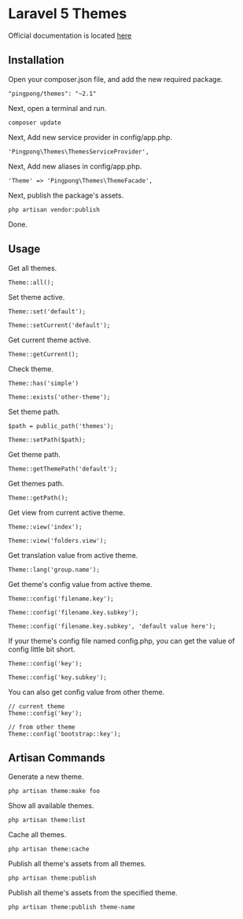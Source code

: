 # Laravel 5 Themes

Official documentation is located [here](http://laravel5pingpong.blogspot.fr/2016/08/laravel-5-themes.html)

## Installation

Open your composer.json file, and add the new required package.

    "pingpong/themes": "~2.1"
    
Next, open a terminal and run.

    composer update

Next, Add new service provider in config/app.php.

    'Pingpong\Themes\ThemesServiceProvider',
    
Next, Add new aliases in config/app.php.
    
    'Theme' => 'Pingpong\Themes\ThemeFacade',
    
Next, publish the package's assets.

    php artisan vendor:publish

Done.

## Usage

Get all themes.

    Theme::all();
    
Set theme active.

    Theme::set('default');

    Theme::setCurrent('default');

Get current theme active.

    Theme::getCurrent();

Check theme.

    Theme::has('simple')

    Theme::exists('other-theme');

Set theme path.

    $path = public_path('themes');

    Theme::setPath($path);

Get theme path.

    Theme::getThemePath('default');

Get themes path.

    Theme::getPath();

Get view from current active theme.

    Theme::view('index');

    Theme::view('folders.view');

Get translation value from active theme.

    Theme::lang('group.name');

Get theme's config value from active theme.

    Theme::config('filename.key');

    Theme::config('filename.key.subkey');

    Theme::config('filename.key.subkey', 'default value here');

If your theme's config file named config.php, you can get the value of config little bit short.

    Theme::config('key');

    Theme::config('key.subkey');
    
You can also get config value from other theme.

    // current theme
    Theme::config('key');

    // from other theme
    Theme::config('bootstrap::key');

## Artisan Commands

Generate a new theme.

    php artisan theme:make foo
    
Show all available themes.

    php artisan theme:list
    
Cache all themes.

    php artisan theme:cache

Publish all theme's assets from all themes.

    php artisan theme:publish

Publish all theme's assets from the specified theme.

    php artisan theme:publish theme-name
    